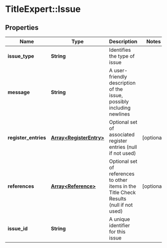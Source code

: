 # TitleExpert::Issue

## Properties
Name | Type | Description | Notes
------------ | ------------- | ------------- | -------------
**issue_type** | **String** | Identifies the type of issue | 
**message** | **String** | A user-friendly description of the issue, possibly including newlines | 
**register_entries** | [**Array&lt;RegisterEntry&gt;**](RegisterEntry.md) | Optional set of associated register entries (null if not used) | [optional] 
**references** | [**Array&lt;Reference&gt;**](Reference.md) | Optional set of references to other items in the Title Check Results (null if not used) | [optional] 
**issue_id** | **String** | A unique identifier for this issue | 


